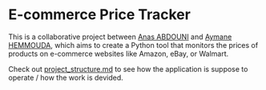 # E-commerce Price Tracker

This is a collaborative project between [Anas ABDOUNI](https://github.com/anasabdouni) and [Aymane HEMMOUDA](https://github.com/telos-matter), which aims to create a Python tool that monitors the prices of products on e-commerce websites like Amazon, eBay, or Walmart.

Check out [project_structure.md](project_structure.md) to see how the application is suppose to operate / how the work is devided.
